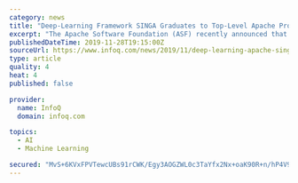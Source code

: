 ```yaml
---
category: news
title: "Deep-Learning Framework SINGA Graduates to Top-Level Apache Project"
excerpt: "The Apache Software Foundation (ASF) recently announced that SINGA, a framework for distributed deep-learning, has graduated to top-level project (TLP) status, signifying the project's maturity and stability. SINGA has already been adopted by companies in ..."
publishedDateTime: 2019-11-28T19:15:00Z
sourceUrl: https://www.infoq.com/news/2019/11/deep-learning-apache-singa/
type: article
quality: 4
heat: 4
published: false

provider:
  name: InfoQ
  domain: infoq.com

topics:
  - AI
  - Machine Learning

secured: "MvS+6KVxFPVTewcUBs91rCWK/Egy3AOGZWL0c3TaYfx2Nx+oaK90R+n/hP4V9x4cafbEw0AiDThUtjzDTLCJ0LTBzGioSbtJXML29MdaesvQ4j4tWyHP80swH286TPKzZ3yHqjr9tG2YK39cPJNteP9AFeIfnXLFVfhTS1B2qZOQKXCJlOj17014HLqqNE//E7b1vQ8w5x7BJ4SaixNCs2SWYdkz7wMftLrs7FlUS0f9Ns4+UuAShU/3mlCSBr3NcPgwoHa61Cox0r86TEI6sw==;18ZWqOODZSwBUvGsRXI7TQ=="
---
```


